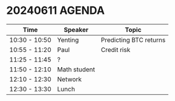 # 20240611 AGENDA



| Time | Speaker | Topic |
|----|----|----|
| 10:30 - 10:50 | Yenting | Predicting BTC returns|
| 10:55 - 11:20 | Paul | Credit risk |
| 11:25 - 11:45| ?|
| 11:50 - 12:10| Math student|  
| 12:10 - 12:30| Network|
| 12:30 - 13:30| Lunch |

